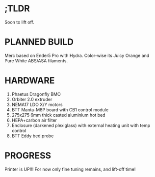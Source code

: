 # ;TLDR
Soon to lift off.

# PLANNED BUILD
Merc based on Ender5 Pro with Hydra. Color-wise its Juicy Orange and Pure White ABS/ASA filaments.

# HARDWARE    
<ol>
  <li>Phaetus Dragonfly BMO</li>
  <li>Orbiter 2.0 extruder</li>
  <li>NEMA17 LDO X/Y motors</li>
  <li>BTT Manta-M8P board with CB1 control module</li>
  <li>275x275 6mm thick casted aluminium hot bed</li>
  <li>HEPA+carbon air filter</li>
  <li>Enclosure (darkened plexiglass) with external heating unit with temp control</li>
  <li>BTT Eddy bed probe</li>
</ol>  

# PROGRESS
Printer is UP!!! For now only fine tuning remains, and lift-off time!
